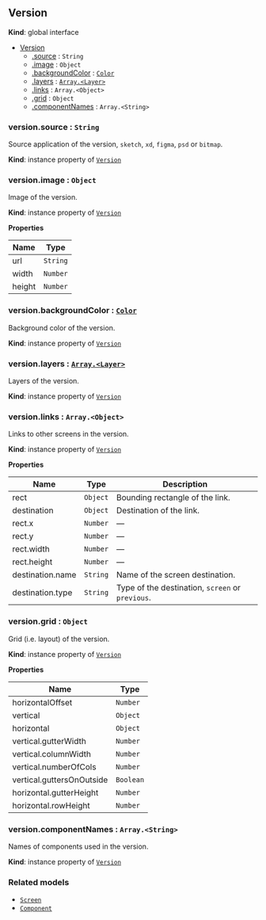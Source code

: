 ## Version
**Kind**: global interface

<a name="Version"></a>
* [Version](#Version)
    * [.source](#Version+source) : <code>String</code>
    * [.image](#Version+image) : <code>Object</code>
    * [.backgroundColor](#Version+backgroundColor) : [<code>Color</code>](color.md)
    * [.layers](#Version+layers) : [<code>Array.&lt;Layer&gt;</code>](layer.md)
    * [.links](#Version+links) : <code>Array.&lt;Object&gt;</code>
    * [.grid](#Version+grid) : <code>Object</code>
    * [.componentNames](#Version+componentNames) : <code>Array.&lt;String&gt;</code>

<a name="Version+source"></a>
### version.source : <code>String</code>
Source application of the version, `sketch`, `xd`, `figma`, `psd` or `bitmap`.

**Kind**: instance property of [<code>Version</code>](#Version)

<a name="Version+image"></a>
### version.image : <code>Object</code>
Image of the version.

**Kind**: instance property of [<code>Version</code>](#Version)

**Properties**

| Name | Type |
| --- | --- |
| url | <code>String</code> |
| width | <code>Number</code> |
| height | <code>Number</code> |

<a name="Version+backgroundColor"></a>
### version.backgroundColor : [<code>Color</code>](color.md)
Background color of the version.

**Kind**: instance property of [<code>Version</code>](#Version)

<a name="Version+layers"></a>
### version.layers : [<code>Array.&lt;Layer&gt;</code>](layer.md)
Layers of the version.

**Kind**: instance property of [<code>Version</code>](#Version)

<a name="Version+links"></a>
### version.links : <code>Array.&lt;Object&gt;</code>
Links to other screens in the version.

**Kind**: instance property of [<code>Version</code>](#Version)

**Properties**

| Name | Type | Description |
| --- | --- | --- |
| rect | <code>Object</code> | Bounding rectangle of the link. |
| destination | <code>Object</code> | Destination of the link. |
| rect.x | <code>Number</code> | — |
| rect.y | <code>Number</code> | — |
| rect.width | <code>Number</code> | — |
| rect.height | <code>Number</code> | — |
| destination.name | <code>String</code> | Name of the screen destination. |
| destination.type | <code>String</code> | Type of the destination, `screen` or `previous`. |

<a name="Version+grid"></a>
### version.grid : <code>Object</code>
Grid (i.e. layout) of the version.

**Kind**: instance property of [<code>Version</code>](#Version)

**Properties**

| Name | Type |
| --- | --- |
| horizontalOffset | <code>Number</code> |
| vertical | <code>Object</code> |
| horizontal | <code>Object</code> |
| vertical.gutterWidth | <code>Number</code> |
| vertical.columnWidth | <code>Number</code> |
| vertical.numberOfCols | <code>Number</code> |
| vertical.guttersOnOutside | <code>Boolean</code> |
| horizontal.gutterHeight | <code>Number</code> |
| horizontal.rowHeight | <code>Number</code> |

<a name="Version+componentNames"></a>
### version.componentNames : <code>Array.&lt;String&gt;</code>
Names of components used in the version.

**Kind**: instance property of [<code>Version</code>](#Version)

### Related models

- [`Screen`](model/screen.md)
- [`Component`](model/component.md)
